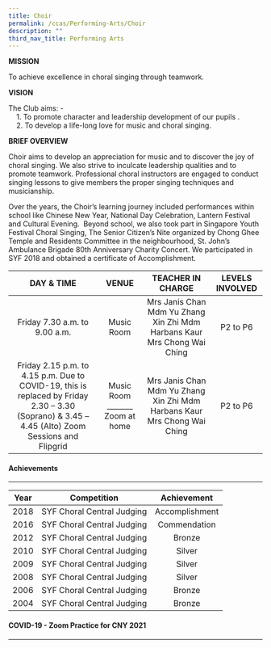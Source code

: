 ```yaml
---
title: Choir
permalink: /ccas/Performing-Arts/Choir
description: ""
third_nav_title: Performing Arts
---
```

**MISSION**

To achieve excellence in choral singing through teamwork.

**VISION**

The Club aims: -  
    1. To promote character and leadership development of our pupils .  
    2. To develop a life-long love for music and choral singing.

**BRIEF OVERVIEW**

Choir aims to develop an appreciation for music and to discover the joy of choral singing. We also strive to inculcate leadership qualities and to promote teamwork. Professional choral instructors are engaged to conduct singing lessons to give members the proper singing techniques and musicianship.

Over the years, the Choir’s learning journey included performances within school like Chinese New Year, National Day Celebration, Lantern Festival and Cultural Evening.  Beyond school, we also took part in Singapore Youth Festival Choral Singing, The Senior Citizen’s Nite organized by Chong Ghee Temple and Residents Committee in the neighbourhood, St. John’s Ambulance Brigade 80th Anniversary Charity Concert. We participated in SYF 2018 and obtained a certificate of Accomplishment.

| DAY & TIME | VENUE | TEACHER IN CHARGE | LEVELS INVOLVED |
|:---:|:---:|:---:|:---:|
| Friday 7.30 a.m. to 9.00 a.m. | Music Room | Mrs Janis Chan  Mdm Yu Zhang Xin Zhi Mdm Harbans Kaur Mrs Chong Wai Ching | P2 to P6 |
| Friday 2.15 p.m. to 4.15 p.m.   Due to COVID-19, this is replaced by Friday 2.30 – 3.30 (Soprano) & 3.45 – 4.45 (Alto) Zoom Sessions and Flipgrid   | Music Room     _______   Zoom at home | Mrs Janis Chan  Mdm Yu Zhang Xin Zhi Mdm Harbans Kaur Mrs Chong Wai Ching | P2 to P6 |

#### Achievements
------------

| Year | Competition | Achievement |
|:---:|:---:|:---:|
| 2018 | SYF Choral Central Judging | Accomplishment |
| 2016 |  SYF Choral Central Judging |  Commendation |
| 2012 | SYF Choral Central Judging | Bronze |
| 2010 | SYF Choral Central Judging | Silver |
| 2009 | SYF Choral Central Judging | Silver |
| 2008 | SYF Choral Central Judging | Silver |
| 2006 | SYF Choral Central Judging | Bronze |
| 2004 | SYF Choral Central Judging | Bronze |

  
#### COVID-19 - Zoom Practice for CNY 2021
-------------------------------------

